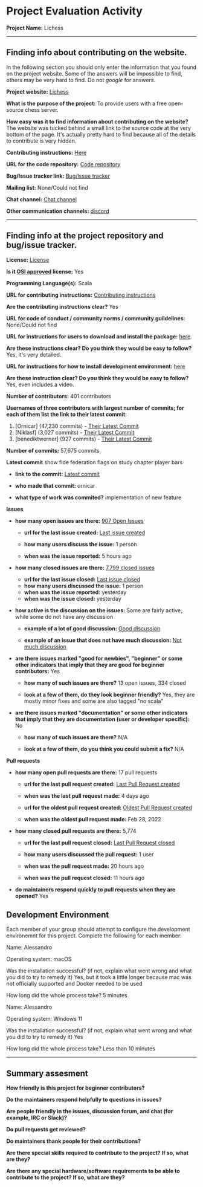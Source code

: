 # Project Evaluation Activity



__Project Name:__ Lichess


---

## Finding info about contributing on the website.

In the following section you should only enter the information that you
found on the project website. Some of the answers will be impossible to find, others
may be very hard to find. Do not _google_ for answers.

__Project website:__ [Lichess](https://lichess.org/)


__What is the purpose of the project:__ 
To provide users with a free open-source chess server.


__How easy was it to find information about contributing on the website?__
The website was tucked behind a small link to the source code at the very bottom of the page. It's actually pretty hard to find because all of the details to contribute is very hidden.


__Contributing instructions:__ [Here](https://lichess.org/help/contribute) 

__URL for the code repository:__ [Code repository](https://github.com/lichess-org/lila)

__Bug/Issue tracker link:__ [Bug/Issue tracker](https://github.com/lichess-org/lila/issues)

__Mailing list:__ None/Could not find

__Chat channel:__ [Chat channel](https://discord.gg/hy5jqSs)

__Other communication channels:__ [discord](https://discord.gg/hy5jqSs)


---

## Finding info at the project repository and bug/issue tracker.

__License:__ [License](https://github.com/lichess-org/lila?tab=AGPL-3.0-1-ov-file)

__Is it [OSI approved](https://opensource.org/licenses/alphabetical) license:__ Yes

__Programming Language(s):__ Scala

__URL for contributing instructions:__ [Contributing instructions](https://github.com/lichess-org/lila/blob/master/CONTRIBUTING.md)

__Are the contributing instructions clear?__ Yes


__URL for code of conduct / community norms / community guildelines:__ None/Could not find

__URL for instructions for users to download and install the package:__  [here](https://github.com/lichess-org/lila/wiki/Lichess-Development-Onboarding). 


__Are these instructions clear? Do you think they would be easy to follow?__ Yes, it's very detailed.


__URL for instructions for how to install development environment:__ [here](https://github.com/lichess-org/lila/wiki/Lichess-Development-Onboarding)


__Are these instruction clear? Do you think they would be easy to follow?__ Yes, even includes a video.


__Number of contributors:__ 401 contributors


__Usernames of three contributors with largest number of commits; for
each of them list the link to their latest commit__:

1. [Ornicar] (47,230 commits) - [Their Latest Commit](https://github.com/lichess-org/lila/commit/f6f5fa5bb5a537b1302df73564cace39e84b7743)
1. [Niklasf] (3,027 commits) - [Their Latest Commit](https://github.com/lichess-org/lila/commit/c998a3686f8bb981d9ae20484604abd50253575f)
1. [benediktwerner] (927 commits) - [Their Latest Commit](https://github.com/lichess-org/lila/commit/f7f4b9b0910c1f841ea586e4f2935766338f24fd)


__Number of commits:__ 57,675 commits

__Latest commit__
show fide federation flags on study chapter player bars 

- __link to the commit:__ [Latest commit](https://github.com/lichess-org/lila/commit/f6f5fa5bb5a537b1302df73564cace39e84b7743)

- __who made that commit:__ ornicar

- __what type of work was commited?__ implementation of new feature


__Issues__

- __how many open issues are there:__ [907 Open Issues](https://github.com/lichess-org/lila/issues?q=is%3Aopen+is%3Aissue)

    - __url for the last issue created:__ [Last issue created](https://github.com/lichess-org/lila/issues/14753)

    - __how many users discuss the issue:__ 1 person
    
    - __when was the issue reported:__ 5 hours ago
    

- __how many closed issues are there:__ [7,799 closed issues](https://github.com/lichess-org/lila/issues?q=is%3Aissue+is%3Aclosed)
    - __url for the last issue closed:__ [Last issue closed](https://github.com/lichess-org/lila/issues/14750)
    - __how many users discussed the issue:__ 1 person
    - __when was the issue reported:__ yesterday
    - __when was the issue closed:__ yesterday

- __how active is the discussion on the issues:__ Some are fairly active, while some do not have any discussion

    - __example of a lot of good discussion:__ [Good discussion](https://github.com/lichess-org/lila/issues/14724)
    
    - __example of an issue that does not have much discussion:__ [Not much discussion](https://github.com/lichess-org/lila/issues/14736)



- __are there issues marked "good for newbies", "beginner" or some other indicators that imply that they are good for beginner contributors:__ Yes

    - __how many of such issues are there?__ 13 open issues, 334 closed
    
    - __look at a few of them, do they look beginner friendly?__ Yes, they are mostly minor fixes and some are also tagged "no scala"



- __are there issues marked "documentation" or some other indicators that imply that they are documentation (user or developer specific):__ No

    - __how many of such issues are there?__ N/A
    
    - __look at a few of them, do you think you could submit a fix?__ N/A



__Pull requests__

- __how many open pull requests are there:__ 17 pull requests

    - __url for the last pull request created:__ [Last Pull Request created](https://github.com/lichess-org/lila/pull/14730)
    
    - __when was the last pull request made:__ 4 days ago

    - __url for the oldest pull request created:__ [Oldest Pull Request created](https://github.com/lichess-org/lila/pull/10594)
    
    - __when was the oldest pull request made:__ Feb 28, 2022

- __how many closed pull requests are there:__ 5,774

    - __url for the last pull request closed:__ [Last Pull Request closed](https://github.com/lichess-org/lila/pull/14751)
    
    - __how many users discussed the pull request:__ 1 user
    
    - __when was the pull request made:__  20 hours ago
    
    - __when was the pull request closed:__ 11 hours ago
    

- __do maintainers respond quickly to pull requests when they are opened?__ Yes


## Development Environment 

Each member of your group should attempt to configure the development environemnt 
for this project. Complete the following for each member:

Name: Alessandro

Operating system: macOS

Was the installation successful? (if not, explain what went wrong and 
what you did to try to remedy it) Yes, but it took a little longer because mac was not officially supported and Docker needed to be used

How long did the whole process take? 5 minutes

Name: Alessandro

Operating system: Windows 11

Was the installation successful? (if not, explain what went wrong and 
what you did to try to remedy it) Yes

How long did the whole process take? Less than 10 minutes




---


## Summary assesment
__How friendly is this project for beginner contributors?__




__Do the maintainers respond helpfully to questions in issues?__



__Are people friendly in the issues, discussion forum, and chat (for example, IRC or Slack)?__




__Do pull requests get reviewed?__



__Do maintainers thank people for their contributions?__



__Are there special skills required to contribute to the project? If so, what are they?__



__Are there any special hardware/software requirements to be able to contribute to the project? If so, what are they?__
